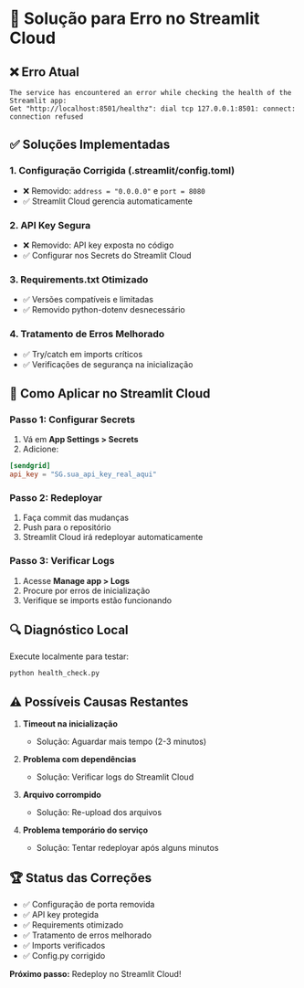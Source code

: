 # 🔧 Solução para Erro no Streamlit Cloud

## ❌ Erro Atual
```
The service has encountered an error while checking the health of the Streamlit app: 
Get "http://localhost:8501/healthz": dial tcp 127.0.0.1:8501: connect: connection refused
```

## ✅ Soluções Implementadas

### 1. **Configuração Corrigida (.streamlit/config.toml)**
- ❌ Removido: `address = "0.0.0.0"` e `port = 8080`
- ✅ Streamlit Cloud gerencia automaticamente

### 2. **API Key Segura**
- ❌ Removido: API key exposta no código
- ✅ Configurar nos Secrets do Streamlit Cloud

### 3. **Requirements.txt Otimizado**
- ✅ Versões compatíveis e limitadas
- ✅ Removido python-dotenv desnecessário

### 4. **Tratamento de Erros Melhorado**
- ✅ Try/catch em imports críticos
- ✅ Verificações de segurança na inicialização

## 🚀 Como Aplicar no Streamlit Cloud

### Passo 1: Configurar Secrets
1. Vá em **App Settings > Secrets**
2. Adicione:
```toml
[sendgrid]
api_key = "SG.sua_api_key_real_aqui"
```

### Passo 2: Redeployar
1. Faça commit das mudanças
2. Push para o repositório
3. Streamlit Cloud irá redeployar automaticamente

### Passo 3: Verificar Logs
1. Acesse **Manage app > Logs**
2. Procure por erros de inicialização
3. Verifique se imports estão funcionando

## 🔍 Diagnóstico Local
Execute localmente para testar:
```bash
python health_check.py
```

## ⚠️ Possíveis Causas Restantes

1. **Timeout na inicialização**
   - Solução: Aguardar mais tempo (2-3 minutos)

2. **Problema com dependências**
   - Solução: Verificar logs do Streamlit Cloud

3. **Arquivo corrompido**
   - Solução: Re-upload dos arquivos

4. **Problema temporário do serviço**
   - Solução: Tentar redeployar após alguns minutos

## 🏆 Status das Correções
- ✅ Configuração de porta removida
- ✅ API key protegida
- ✅ Requirements otimizado
- ✅ Tratamento de erros melhorado
- ✅ Imports verificados
- ✅ Config.py corrigido

**Próximo passo:** Redeploy no Streamlit Cloud! 